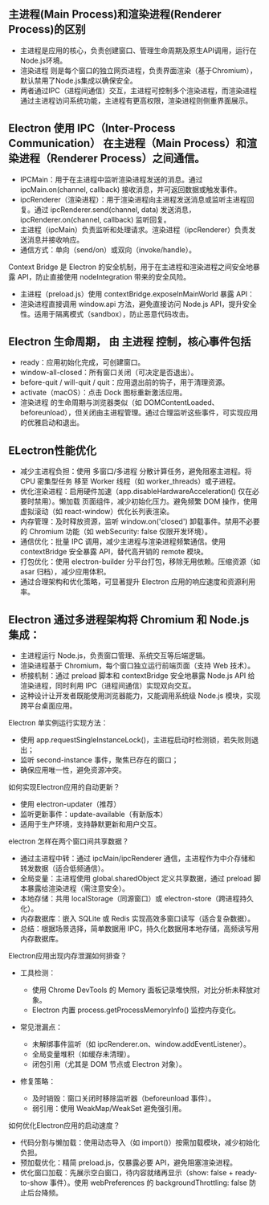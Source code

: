 ## 主进程(Main Process)和渲染进程(Renderer Process)的区别

- 主进程是应用的核心，负责创建窗口、管理生命周期及原生API调用，运行在Node.js环境。
- 渲染进程 则是每个窗口的独立网页进程，负责界面渲染（基于Chromium），默认禁用了Node.js集成以确保安全。
- 两者通过IPC（进程间通信）交互，主进程可控制多个渲染进程，而渲染进程通过主进程访问系统功能，主进程有更高权限，渲染进程则侧重界面展示。

## Electron 使用 IPC（Inter-Process Communication） 在主进程（Main Process）和渲染进程（Renderer Process）之间通信。
- IPCMain：用于在主进程中监听渲染进程发送的消息。通过 ipcMain.on(channel, callback) 接收消息，并可返回数据或触发事件。
- ipcRenderer（渲染进程）：用于渲染进程向主进程发送消息或监听主进程回复。通过 ipcRenderer.send(channel, data) 发送消息，ipcRenderer.on(channel, callback) 监听回复。
- 主进程（ipcMain）负责监听和处理请求。渲染进程（ipcRenderer）负责发送消息并接收响应。
- 通信方式：单向（send/on）或双向（invoke/handle）。

Context Bridge 是 Electron 的安全机制，用于在主进程和渲染进程之间安全地暴露 API，防止直接使用 nodeIntegration 带来的安全风险。
- 主进程（preload.js）使用 contextBridge.exposeInMainWorld 暴露 API：
- 渲染进程直接调用 window.api 方法，避免直接访问 Node.js API，提升安全性。适用于隔离模式（sandbox），防止恶意代码攻击。

## Electron 生命周期， 由 主进程 控制，核心事件包括
- ready：应用初始化完成，可创建窗口。
- window-all-closed：所有窗口关闭（可决定是否退出）。
- before-quit / will-quit / quit：应用退出前的钩子，用于清理资源。
- activate（macOS）：点击 Dock 图标重新激活应用。
- 渲染进程 的生命周期与浏览器类似（如 DOMContentLoaded、beforeunload），但关闭由主进程管理。通过合理监听这些事件，可实现应用的优雅启动和退出。

## ELectron性能优化
- 减少主进程负担：使用 多窗口/多进程 分散计算任务，避免阻塞主进程。将 CPU 密集型任务 移至 Worker 线程（如 worker_threads）或子进程。
- 优化渲染进程：启用硬件加速（app.disableHardwareAcceleration() 仅在必要时禁用）。懒加载 页面组件，减少初始化压力。避免频繁 DOM 操作，使用虚拟滚动（如 react-window）优化长列表渲染。
- 内存管理：及时释放资源，监听 window.on('closed') 卸载事件。禁用不必要的 Chromium 功能（如 webSecurity: false 仅限开发环境）。
- 通信优化：批量 IPC 调用，减少主进程与渲染进程频繁通信。使用 contextBridge 安全暴露 API，替代高开销的 remote 模块。
- 打包优化：使用 electron-builder 分平台打包，移除无用依赖。压缩资源（如 asar 归档），减少应用体积。
- 通过合理架构和优化策略，可显著提升 Electron 应用的响应速度和资源利用率。

## Electron 通过多进程架构将 Chromium 和 Node.js 集成：
- 主进程运行 Node.js，负责窗口管理、系统交互等后端逻辑。
- 渲染进程基于 Chromium，每个窗口独立运行前端页面（支持 Web 技术）。
- 桥接机制：通过 preload 脚本和 contextBridge 安全地暴露 Node.js API 给渲染进程，同时利用 IPC（进程间通信）实现双向交互。
- 这种设计让开发者既能使用浏览器能力，又能调用系统级 Node.js 模块，实现跨平台桌面应用。

Electron 单实例运行实现方法：
- 使用 app.requestSingleInstanceLock()，主进程启动时检测锁，若失败则退出；
- 监听 second-instance 事件，聚焦已存在的窗口；
- 确保应用唯一性，避免资源冲突。

如何实现Electron应用的自动更新？
- 使用 electron-updater（推荐）
- 监听更新事件：update-available（有新版本）
- 适用于生产环境，支持静默更新和用户交互。

electron 怎样在两个窗口间共享数据？
- 通过主进程中转：通过 ipcMain/ipcRenderer 通信，主进程作为中介存储和转发数据（适合低频通信）。
- 全局变量：主进程使用 global.sharedObject 定义共享数据，通过 preload 脚本暴露给渲染进程（需注意安全）。
- 本地存储：共用 localStorage（同源窗口）或 electron-store（跨进程持久化）。
- 内存数据库：嵌入 SQLite 或 Redis 实现高效多窗口读写（适合复杂数据）。
- 总结：根据场景选择，简单数据用 IPC，持久化数据用本地存储，高频读写用内存数据库。

Electron应用出现内存泄漏如何排查？
- 工具检测：
   - 使用 Chrome DevTools 的 Memory 面板记录堆快照，对比分析未释放对象。
   - Electron 内置 process.getProcessMemoryInfo() 监控内存变化。
 
- 常见泄漏点：
   - 未解绑事件监听（如 ipcRenderer.on、window.addEventListener）。
   - 全局变量堆积（如缓存未清理）。
   - 闭包引用（尤其是 DOM 节点或 Electron 对象）。
 
- 修复策略：
   - 及时销毁：窗口关闭时移除监听器（beforeunload 事件）。
   - 弱引用：使用 WeakMap/WeakSet 避免强引用。

如何优化Electron应用的启动速度？
- 代码分割与懒加载：使用动态导入（如 import()）按需加载模块，减少初始化负担。
- 预加载优化：精简 preload.js，仅暴露必要 API，避免阻塞渲染进程。
- 优化窗口加载：先展示空白窗口，待内容就绪再显示（show: false + ready-to-show 事件）。使用 webPreferences 的 backgroundThrottling: false 防止后台降频。




